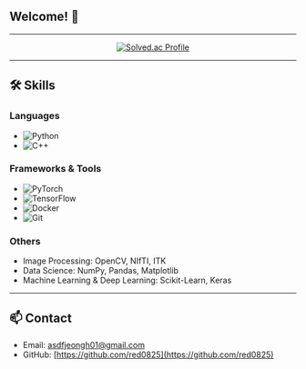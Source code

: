 ## Welcome! 👋

---

<div align="center">
  
  [![Solved.ac Profile](http://mazassumnida.wtf/api/v2/generate_badge?boj=red0825)](https://solved.ac/red0825/)
  
</div>

---

## 🛠 Skills

### Languages
- ![Python](https://img.shields.io/badge/-Python-3776AB?style=flat-square&logo=python&logoColor=white)
- ![C++](https://img.shields.io/badge/-C++-00599C?style=flat-square&logo=c%2B%2B&logoColor=white)

### Frameworks & Tools
- ![PyTorch](https://img.shields.io/badge/-PyTorch-EE4C2C?style=flat-square&logo=pytorch&logoColor=white)
- ![TensorFlow](https://img.shields.io/badge/-TensorFlow-FF6F00?style=flat-square&logo=tensorflow&logoColor=white)
- ![Docker](https://img.shields.io/badge/-Docker-2496ED?style=flat-square&logo=docker&logoColor=white)
- ![Git](https://img.shields.io/badge/-Git-F05032?style=flat-square&logo=git&logoColor=white)

### Others
- Image Processing: OpenCV, NIfTI, ITK
- Data Science: NumPy, Pandas, Matplotlib
- Machine Learning & Deep Learning: Scikit-Learn, Keras

---

## 📫 Contact

- Email: [asdfjeongh01@gmail.com](mailto:asdfjeongh01@gmail.com)
- GitHub: [https://github.com/red0825](https://github.com/red0825)


<!--
**red0825/red0825** is a ✨ _special_ ✨ repository because its `README.md` (this file) appears on your GitHub profile.

Here are some ideas to get you started:

- 🔭 I’m currently working on ...
- 🌱 I’m currently learning ...
- 👯 I’m looking to collaborate on ...
- 🤔 I’m looking for help with ...
- 💬 Ask me about ...
- 📫 How to reach me: ...
- 😄 Pronouns: ...
- ⚡ Fun fact: ...
-->
